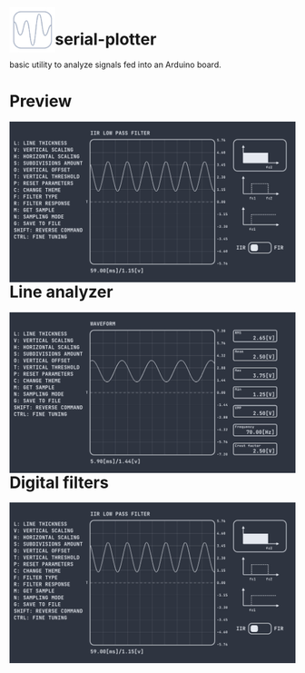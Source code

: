 <img align="left" src="https://github.com/hunsrus/serial-plotter/blob/main/serial-plotter.png" width="80px">

# serial-plotter
basic utility to analyze signals fed into an Arduino board.

# Preview
<img align="left" src="https://github.com/hunsrus/serial-plotter/blob/main/capture.png">

# Line analyzer
<img align="left" src="https://github.com/hunsrus/serial-plotter/blob/line-analyzer/capture-ln.png">

# Digital filters
<img align="left" src="https://github.com/hunsrus/serial-plotter/blob/digital-filters/capture.png">
